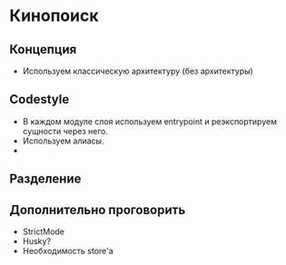 # Кинопоиск

## Концепция

-   Используем классическую архитектуру (без архитектуры)

## Codestyle

-   В каждом модуле слоя используем entrypoint и реэкспортируем сущности через него.
-   Используем алиасы.
-

## Разделение

## Дополнительно проговорить

-   StrictMode
-   Husky?
-   Необходимость store'a
